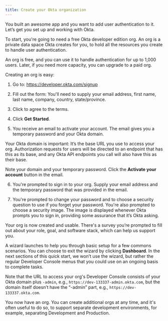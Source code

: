 ```yaml
---
title: Create your Okta organization
---
```


You built an awesome app and you want to add user authentication to it. Let’s get you set up and working with Okta.

To start, you're going to need a free Okta developer edition org. An org is a private data space Okta creates for you, to hold all the resources you create to handle user authentication.

An org is free, and you can use it to handle authentication for up to 1,000 users. Later, if you need more capacity, you can upgrade to a paid org.

Creating an org is easy:

1. Go to: <https://developer.okta.com/signup>

2. Fill out the form: You'll need to supply your email address, first name, last name, company, country, state/province.

3. Click to agree to the terms.

4. Click **Get Started**.

5. You receive an email to activate your account. The email gives you a temporary password and your Okta domain.

Your Okta domain is important: It’s the base URL you use to access your org.  Authorization requests for users will be directed to an endpoint that has this as its base, and any Okta API endpoints you call will also have this as their base.

Note your domain and your temporary password. Click the **Activate your account** button in the email.

6. You're prompted to sign in to your org. Supply your email address and the temporary password that was provided in the email.

7. You're prompted to change your password and to choose a security question to use if you forget your password. You're also prompted to choose a security image. The image is displayed whenever Okta prompts you to sign in, providing some assurance that it’s Okta asking.

Your org is now created and usable. There's a survey you’re prompted to fill out about your role, goal, and software stack, which can help us support you.

A wizard launches to help you through basic setup for a few commons scenarios. You can choose to exit the wizard by clicking **Dashboard**. In the next sections of this quick start, we won’t use the wizard, but rather the regular Developer Console menus that you could use on an ongoing basis to complete tasks.

Note that the URL to access your org's Developer Console consists of your Okta domain plus `-admin`, e.g., `https://dev-133337-admin.okta.com`, but the domain itself doesn’t have the “-admin” part, e.g., `https://dev-133337.okta.com`.

You now have an org. You can create additional orgs at any time, and it's often useful to do so, to support separate development environments, for example, separating Development and Production.
